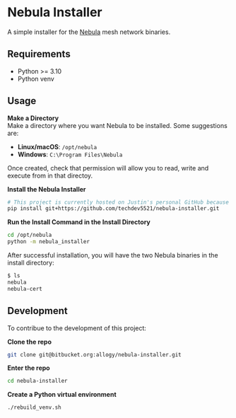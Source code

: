 # Nebula Installer
A simple installer for the [Nebula](https://github.com/slackhq/nebula) mesh network binaries.

## Requirements
- Python >= 3.10
- Python venv

## Usage
**Make a Directory**<br />
Make a directory where you want Nebula to be installed. Some suggestions are:

- **Linux/macOS**: `/opt/nebula`
- **Windows**: `C:\Program Files\Nebula`

Once created, check that permission will allow you to read, write and execute from in that directoy. 

**Install the Nebula Installer**
```bash
# This project is currently hosted on Justin's personal GitHub because Allogy cannot make public repos.
pip install git+https://github.com/techdev5521/nebula-installer.git
```

**Run the Install Command in the Install Directory**
```bash
cd /opt/nebula
python -m nebula_installer
```

After successful installation, you will have the two Nebula binaries in the install directory:

```bash
$ ls
nebula
nebula-cert
```

## Development
To contribue to the development of this project:

**Clone the repo**
```bash
git clone git@bitbucket.org:allogy/nebula-installer.git
```

**Enter the repo**
```bash
cd nebula-installer
```

**Create a Python virtual environment**
```bash
./rebuild_venv.sh
```